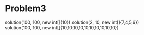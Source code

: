 # Problem3
solution(100, 100, new int[]{10})
solution(2, 10, new int[]{7,4,5,6})
solution(100, 100, new int[]{10,10,10,10,10,10,10,10,10,10})